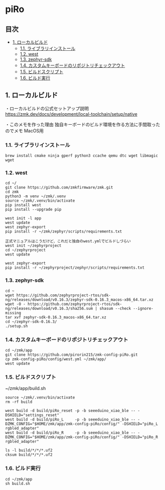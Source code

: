 # piRo

## 目次
  - [1. ローカルビルド](#1-ローカルビルド)
    - [1.1. ライブラリインストール](#1.1-ライブラリインストール)
    - [1.2. west](#1.2-west)
    - [1.3. zephyr-sdk](#1.3-zephyr-sdk)
    - [1.4. カスタムキーボードのリポジトリチェックアウト](#1.4-カスタムキーボードのリポジトリチェックアウト)
    - [1.5. ビルドスクリプト](#1.5-ビルドスクリプト)
    - [1.6. ビルド実行](#1.6-ビルド実行)

## 1. ローカルビルド

・ローカルビルドの公式セットアップ説明
https://zmk.dev/docs/development/local-toolchain/setup/native

・このメモを作った理由
独自キーボードのビルド環境を作る方法に手間取ったのでメモ
MacOS用

### 1.1. ライブラリインストール
```
brew install cmake ninja gperf python3 ccache qemu dtc wget libmagic wget
```

### 1.2. west

```
cd ~/
git clone https://github.com/zmkfirmware/zmk.git
cd zmk
python3 -m venv ~/zmk/.venv
source ~/zmk/.venv/bin/activate
pip install west
pip install --upgrade pip
```

```
west init -l app
west update
west zephyr-export
pip install -r ~/zmk/zephyr/scripts/requirements.txt
```

```
正式マニュアルはこうだけど、これだと独自のwest.ymlでビルドしづらい
west init ~/zephyrproject 
cd ~/zephyrproject
west update

west zephyr-export
pip install -r ~/zephyrproject/zephyr/scripts/requirements.txt
```

### 1.3. zephyr-sdk
```
cd ~
wget https://github.com/zephyrproject-rtos/sdk-ng/releases/download/v0.16.3/zephyr-sdk-0.16.3_macos-x86_64.tar.xz
wget -O - https://github.com/zephyrproject-rtos/sdk-ng/releases/download/v0.16.3/sha256.sum | shasum --check --ignore-missing
tar xvf zephyr-sdk-0.16.3_macos-x86_64.tar.xz
cd ~/zephyr-sdk-0.16.3/
./setup.sh
```

### 1.4. カスタムキーボードのリポジトリチェックアウト
```
cd ~/zmk/app
git clone https://github.com/pirorin215/zmk-config-piRo.git
cp zmk-config-piRo/config/west.yml ~/zmk/app/
west update
```

### 1.5. ビルドスクリプト

~/zmk/app/build.sh

```
source ~/zmk/.venv/bin/activate
rm -rf build

west build -d build/piRo_reset -p -b seeeduino_xiao_ble -- -DSHIELD="settings_reset"
west build -d build/piRo_L     -p -b seeeduino_xiao_ble -- -DZMK_CONFIG="$HOME/zmk/app/zmk-config-piRo/config/" -DSHIELD="piRo_L rgbled_adapter"
west build -d build/piRo_R     -p -b seeeduino_xiao_ble -- -DZMK_CONFIG="$HOME/zmk/app/zmk-config-piRo/config/" -DSHIELD="piRo_R rgbled_adapter"

ls -l build/*/*/*.uf2
cksum build/*/*/*.uf2
```

### 1.6. ビルド実行

```
cd ~/zmk/app
sh build.sh
```
